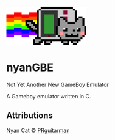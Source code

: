 ![nyanGBE logo](README/nyanGBE_5.png?raw=true)

# nyanGBE

Not Yet Another New GameBoy Emulator

A Gameboy emulator written in C.

## Attributions

Nyan Cat &copy; [PRguitarman](https://www.nyan.cat/index.php?cat=gb)
